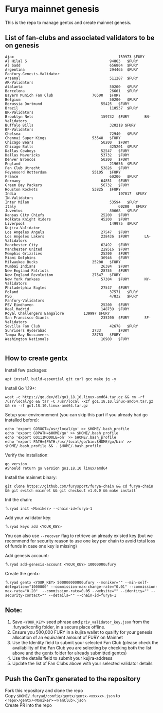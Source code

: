 # Furya mainnet genesis

This is the repo to manage gentxs and create mainnet genesis.

## List of fan-clubs and associated validators to be on genesis

```
Ajax 												159973 $FURY
Al Hilal S										94863	$FURY
Al Sadd											656804	$FURY
Argentina   									294465	$FURY		Fanfury-Genesis-Validator
Arsenal											511287	$FURY		AR-Validators
Atalanta										50200	$FURY
Barcelona										26601	$FURY
Bayern Munich Fan Club					70500	$FURY	
Belgium											50200	$FURY
Borussia Dortmund							55425	$FURY
Brazil											110537	$FURY		BR-Validators
Brooklyn Nets								159732	$FURY		BN-Validators
Buffalo Bills									320218 $FURY		BF-Validators
Chelsea											72940	$FURY		
Chennai Super Kings						53548	$FURY		
Chicago Bears								50200	$FURY
Chicago Bulls									425201	$FURY
Dallas Cowboys								52547 	$FURY
Dallas Mavericks							53732	$FURY
Denver Broncos								50200	$FURY
England											219656	$FURY		
Fan Club Utrecht							53826	$FURY		
Feyenoord Rotterdam						55105	$FURY		
France											60200	$FURY		
Germany										64851	$FURY	
Green Bay Packers							56732	$FURY		
Houston Rockets							53825	$FURY	
India												197017	$FURY		IN-Validators
Inter Milan										53594	$FURY	
Italy												60200	$FURY
Juventus										80668 	$FURY
Kansas City Chiefs							25200	$FURY		
Kolkata Knight Riders						45200 	$FURY
Liverpool										149975	$FURY		Kujira-Validator
Los Angeles Angels							27547	$FURY		
Los Angeles Lakers							238436	$FURY		LA-Validators
Manchester City								62492	$FURY		
Manchester United							229516	$FURY		
Memphis Grizzlies							25200	$FURY		
Miami Dolphins								30946	$FURY
Milwaukee Bucks							25200	$FURY
Mumbai Indians								26384	$FURY
New England Patriots						28755	$FURY
New England Revolution					27547	$FURY		
New York Yankees							57304	$FURY		NY-Validators
Philadelphia Eagles							27547	$FURY		
Poland											37571	$FURY		
PSG												47832	$FURY		Fanfury-Validators
PSV Eindhoven								25200	$FURY
Real Madrid									148739	$FURY		
Royal Challengers Bangalore			139997 $FURY
San Francisco Giants						235200	$FURY		SF-Validators
Sevilla Fan Club								42678	$FURY		
Sunrisers Hyderabad						2733		$FURY
Tampa Bay Buccaneers					28753	$FURY
Washington Nationals						10980	$FURY


```

## How to create gentx

Install few packages:

```shell
apt install build-essential git curl gcc make jq -y
```

Install Go 1.19+:

```shell
wget -c https://go.dev/dl/go1.18.10.linux-amd64.tar.gz && rm -rf /usr/local/go && tar -C /usr/local -xzf go1.18.10.linux-amd64.tar.gz && rm -rf go1.18.10.linux-amd64.tar.gz
```

Setup your environnement (you can skip this part if you already had go installed before):

```shell
echo 'export GOROOT=/usr/local/go' >> $HOME/.bash_profile
echo 'export GOPATH=$HOME/go' >> $HOME/.bash_profile
echo 'export GO111MODULE=on' >> $HOME/.bash_profile
echo 'export PATH=$PATH:/usr/local/go/bin:$HOME/go/bin' >> $HOME/.bash_profile && . $HOME/.bash_profile
```

Verify the installation:

```shell
go version
#Should return go version go1.18.10 linux/amd64
```

Install the mainnet binary:

```shell
git clone https://github.com/furysport/furya-chain && cd furya-chain && git switch mainnet && git checkout v1.0.0 && make install
```

Init the chain:

```shell
furyad init <Moniker> --chain-id=furya-1
```

Add your validator key:

```shell
furyad keys add <YOUR_KEY>
```

You can also use `--recover` flag to retrieve an already existed key (but we recommend for security reason to use one key per chain to avoid total loss of funds in case one key is missing)

Add genesis account:

```shell
furyad add-genesis-account <YOUR_KEY> 10000000ufury
```

Create the gentx:

```shell
furyad gentx <YOUR_KEY> 500000000000ufury --moniker="" --min-self-delegation="1000000" --commission-max-change-rate="0.01" --commission-max-rate="0.20"  --commission-rate=0.05 --website="" --identity="" --security-contact="" --details="" --chain-id=furya-1
```

## Note:

1. Save `<YOUR_KEY>` seed phrase and `priv_validator_key.json` from the .furyad/config folder, in a secure place offline.
2. Ensure you 500,000 FURY in a kujira wallet to qualify for your genesis allocation of an equivalent amount of FURY on Mainnet
3. Use the Identity field to submit your selected Fan Club (please check the availability of the Fan Club you are selecting by checking both the list above and the gentx folder for already submitted gentxs)
4. Use the details field to submit your kujira-address
5. Update the list of Fan Clubs above with your selected validator details

## Push the GenTx generated to the repository

Fork this repository and clone the repo  
Copy `$HOME/.furyad/config/gentx/gentx-<xxxxx>.json` to `<repo>/gentx/<Moniker>-<FanClub>.json`  
Create PR into the repo
